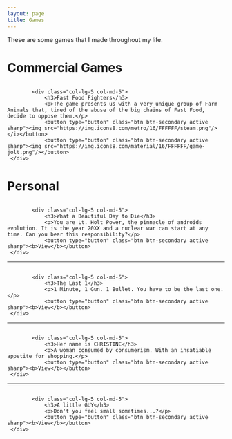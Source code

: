```yaml
---
layout: page
title: Games
---
```


<script src="https://cdn.mathjax.org/mathjax/latest/MathJax.js?config=TeX-AMS-MML_HTMLorMML" type="text/javascript"></script>
<link rel="stylesheet" href="https://toborochi.github.io/css/list.css">
<link href="https://maxcdn.bootstrapcdn.com/font-awesome/4.1.0/css/font-awesome.min.css" rel="stylesheet">

These are some games that I made throughout my life.

# Commercial Games

<link rel="stylesheet" href="https://stackpath.bootstrapcdn.com/bootstrap/4.4.1/css/bootstrap.min.css" integrity="sha384-Vkoo8x4CGsO3+Hhxv8T/Q5PaXtkKtu6ug5TOeNV6gBiFeWPGFN9MuhOf23Q9Ifjh" crossorigin="anonymous">

<div class="row">
	<div class="col-lg-7 col-md-7">
                <a href="#">
                    <img class="img-responsive" src="https://i.imgur.com/KNIBSl7.png" alt="">
                </a>
    </div>

            <div class="col-lg-5 col-md-5">
                <h3>Fast Food Fighters</h3>
                <p>The game presents us with a very unique group of Farm Animals that, tired of the abuse of the big chains of Fast Food, decide to oppose them.</p>
				<button type="button" class="btn btn-secondary active sharp"><img src="https://img.icons8.com/metro/16/FFFFFF/steam.png"/></i></button>
				<button type="button" class="btn btn-secondary active sharp"><img src="https://img.icons8.com/material/16/FFFFFF/game-jolt.png"/></button>
	 </div>
</div>

# Personal



<div class="row">
	<div class="col-lg-7 col-md-7">
                <a href="#">
                    <img class="img-responsive" src="https://i.imgur.com/tPZhyuW.png" alt="">
                </a>
    </div>

            <div class="col-lg-5 col-md-5">
                <h3>What a Beautiful Day to Die</h3>
                <p>You are Lt. Holt Power, the pinnacle of androids evolution. It is the year 20XX and a nuclear war can start at any time. Can you bear this responsibility?</p>
				<button type="button" class="btn btn-secondary active sharp"><b>View</b></button>
	 </div>
</div>

<hr>

<div class="row">
	<div class="col-lg-7 col-md-7">
                <a href="#">
                    <img class="img-responsive" src="https://i.imgur.com/CFNRMSx.png" alt="">
                </a>
    </div>

            <div class="col-lg-5 col-md-5">
                <h3>The Last 1</h3>
                <p>1 Minute, 1 Gun. 1 Bullet. You have to be the last one.</p>
                <button type="button" class="btn btn-secondary active sharp"><b>View</b></button>
     </div>
</div>

<hr>

<div class="row">
	<div class="col-lg-7 col-md-7">
                <a href="#">
                    <img class="img-responsive" src="https://i.imgur.com/bicZGm6.png" alt="">
                </a>
    </div>

            <div class="col-lg-5 col-md-5">
                <h3>Her name is CHRISTINE</h3>
                <p>A woman consumed by consumerism. With an insatiable appetite for shopping.</p>
                <button type="button" class="btn btn-secondary active sharp"><b>View</b></button>
     </div>
</div>

<hr>

<div class="row">
	<div class="col-lg-7 col-md-7">
                <a href="#">
                    <img class="img-responsive" src="https://i.imgur.com/L3Wnt08.png" alt="">
                </a>
    </div>

            <div class="col-lg-5 col-md-5">
                <h3>A little GUY</h3>
                <p>Don't you feel small sometimes...?</p>
                <button type="button" class="btn btn-secondary active sharp"><b>View</b></button>
     </div>
</div>


